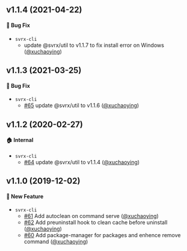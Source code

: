 ## v1.1.4 (2021-04-22)

#### :bug: Bug Fix
* `svrx-cli`
  * update @svrx/util to v1.1.7 to fix install error on Windows ([@xuchaoying](https://github.com/xuchaoying))

## v1.1.3 (2021-03-25)

#### :bug: Bug Fix
* `svrx-cli`
  * [#65](https://github.com/svrxjs/svrx-cli/pull/65) update @svrx/util to v1.1.6 ([@xuchaoying](https://github.com/xuchaoying))

## v1.1.2 (2020-02-27)

#### :house: Internal
* `svrx-cli`
  * [#64](https://github.com/svrxjs/svrx-cli/pull/64) update @svrx/util to v1.1.4 ([@xuchaoying](https://github.com/xuchaoying))

## v1.1.0 (2019-12-02)

#### :rocket: New Feature
* `svrx-cli`
  * [#61](https://github.com/svrxjs/svrx-cli/pull/61) Add autoclean on command serve ([@xuchaoying](https://github.com/xuchaoying))
  * [#62](https://github.com/svrxjs/svrx-cli/pull/62) Add preuninstall hook to clean cache before uninstall ([@xuchaoying](https://github.com/xuchaoying))
  * [#60](https://github.com/svrxjs/svrx-cli/pull/60) Add package-manager for packages and enhence remove command ([@xuchaoying](https://github.com/xuchaoying))
